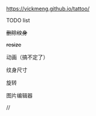 
https://vickmeng.github.io/tattoo/


TODO list




~~删除纹身~~

~~resize~~

动画（搞不定了）

纹身尺寸

旋转

图片编辑器

//
